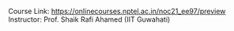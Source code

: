 Course Link: https://onlinecourses.nptel.ac.in/noc21_ee97/preview
Instructor: Prof. Shaik Rafi Ahamed (IIT Guwahati)
